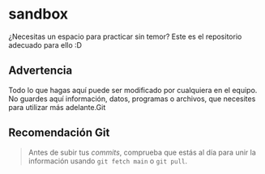 # sandbox
¿Necesitas un espacio para practicar sin temor? Este es el repositorio adecuado para ello :D

## Advertencia

Todo lo que hagas aquí puede ser modificado por cualquiera en el equipo. No guardes aquí información, datos, programas o archivos, que necesites para utilizar más adelante.Git

## Recomendación Git

> Antes de subir tus *commits*, comprueba que estás al día para unir la información usando `git fetch main` o `git pull`.
